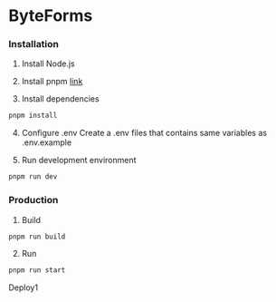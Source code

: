 # ByteForms

### Installation

1. Install Node.js

2. Install pnpm
   [link](https://pnpm.io/installation)

3. Install dependencies

```bash
pnpm install
```

4. Configure .env
   Create a .env files that contains same variables as .env.example

5. Run development environment

```bash
pnpm run dev
```

### Production

1. Build

```bash
pnpm run build
```

2. Run

```bash
pnpm run start
```

Deploy1
